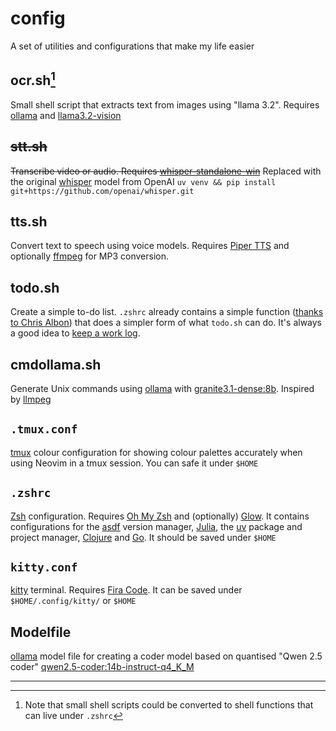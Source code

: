 # config
A set of utilities and configurations that make my life easier 

## ocr.sh[^1]
Small shell script that extracts text from images using "llama 3.2". Requires [ollama](https://ollama.com/) and [llama3.2-vision](https://ollama.com/library/llama3.2-vision)

## ~~stt.sh~~
~~Transcribe video or audio. Requires [whisper-standalone-win](https://github.com/Purfview/whisper-standalone-win)~~
Replaced with the original [whisper](https://github.com/openai/whisper) model from OpenAI `uv venv && pip install git+https://github.com/openai/whisper.git`  

## tts.sh  
Convert text to speech using voice models. Requires [Piper TTS](https://github.com/rhasspy/piper) and optionally [ffmpeg](https://ffmpeg.org/) for MP3 conversion.

## todo.sh
Create a simple to-do list. `.zshrc` already contains a simple function ([thanks to Chris Albon](https://bsky.app/profile/chrisalbon.com/post/3ld24aoq4ik2p)) that does a simpler form of what `todo.sh` can do. It's always a good idea to [keep a work log](https://www.youtube.com/watch?v=HiF83i1OLOM).

## cmdollama.sh  
Generate Unix commands using [ollama](https://ollama.com/) with [granite3.1-dense:8b](https://www.ollama.com/library/granite3.1-dense). Inspired by [llmpeg](https://github.com/jjcm/llmpeg)

## `.tmux.conf`
[tmux](https://github.com/tmux/tmux/wiki) colour configuration for showing colour palettes accurately when using Neovim in a tmux session. You can safe it under `$HOME` 

## `.zshrc`
[Zsh](https://www.zsh.org/) configuration. Requires [Oh My Zsh](https://ohmyz.sh/) and (optionally) [Glow](https://github.com/charmbracelet/glow). It contains configurations for the [asdf](https://github.com/asdf-vm/asdf) version manager, [Julia](https://julialang.org/), the [uv](https://docs.astral.sh/uv/) package and project manager, [Clojure](https://clojure.org/) and [Go](https://go.dev/). It should be saved under `$HOME`

## `kitty.conf` 
[kitty](https://sw.kovidgoyal.net/kitty/) terminal. Requires [Fira Code](https://github.com/tonsky/FiraCode). It can be saved under `$HOME/.config/kitty/` or `$HOME`

## Modelfile
[ollama](https://ollama.com/) model file for creating a coder model based on quantised "Qwen 2.5 coder" [qwen2.5-coder:14b-instruct-q4_K_M](https://ollama.com/library/qwen2.5-coder:14b-instruct-q4_K_M)


---
[^1]: Note that small shell scripts could be converted to shell functions that can live under `.zshrc` 
